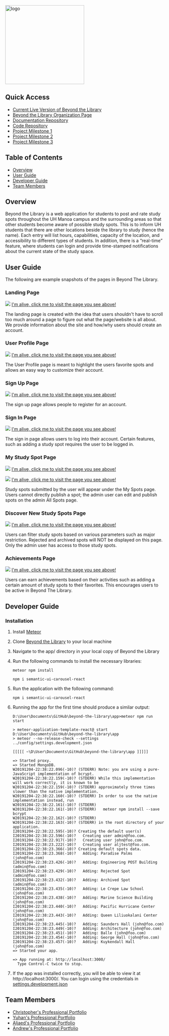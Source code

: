 <a href='https://beyond-the-library.meteorapp.com'>
    <img src="images/logo-temp.png" alt="logo" width="250" height="250"/>
</a>


## Quick Access
* [Current Live Version of Beyond the Library](https://beyond-the-library.meteorapp.com)
* [Beyond the Library Organization Page](https://github.com/beyond-the-library)
* [Documentation Repository](https://github.com/beyond-the-library/beyond-the-library.github.io)
* [Code Repository](https://github.com/beyond-the-library/beyond-the-library)
* [Project Milestone 1](https://github.com/beyond-the-library/beyond-the-library/projects/3)
* [Project Milestone 2](https://github.com/beyond-the-library/beyond-the-library/projects/2)
* [Project Milestone 3](https://github.com/beyond-the-library/beyond-the-library/projects/2)

## Table of Contents
* [Overview](#overview)
* [User Guide](#user-guide)
* [Developer Guide](#developer-guide)
* [Team Members](#team-members)

## Overview

Beyond the Library is a web application for students to post and rate study spots throughout the UH Manoa campus and the surrounding areas so that other students become aware of possible study spots. This is to inform UH students that there are other locations beside the library to study (hence the name). Each entry will list hours, capabilities, capacity of the location, and accessibility to different types of students. In addition, there is a “real-time” feature, where students can login and provide time-stamped notifications about the current state of the study space.

## User Guide

The following are example snapshots of the pages in Beyond The Library.

### Landing Page

![](images/landing.png)
[I'm alive, click me to visit the page you see above!](http://beyond-the-library.meteorapp.com/#/)

The landing page is created with the idea that users shouldn't have to scroll too much around a page to figure out what
 the page/website is all about. We provide information about the site and how/why users should create an account.

### User Profile Page

![](images/user.png)
[I'm alive, click me to visit the page you see above!](http://beyond-the-library.meteorapp.com/#/userprofile)

The User Profile page is meant to highlight the users favorite spots and allows an easy way to customize their account.

### Sign Up Page

![](images/reg.png)
[I'm alive, click me to visit the page you see above!](http://beyond-the-library.meteorapp.com/#/signup)

The sign up page allows people to register for an account.

### Sign In Page

![](images/login.png)
[I'm alive, click me to visit the page you see above!](http://beyond-the-library.meteorapp.com/#/signin)

The sign in page allows users to log into their account. Certain features, such as adding a study spot requires the
 user to be logged in.

### My Study Spot Page

![](images/myspots.png)
[I'm alive, click me to visit the page you see above!](http://beyond-the-library.meteorapp.com/#/myspots)

![](images/adminspots.png)
[I'm alive, click me to visit the page you see above!](http://beyond-the-library.meteorapp.com/#/admin)

Study spots submitted by the user will appear under the My Spots page. Users cannot directly publish a spot; the admin
 user can edit and publish spots on the admin All Spots page.

### Discover New Study Spots Page

![](images/discover.png)
[I'm alive, click me to visit the page you see above!](http://beyond-the-library.meteorapp.com/#/discovery)

Users can filter study spots based on various parameters such as major restriction. Rejected and archived spots will
 NOT be displayed on this page. Only the admin user has access to those study spots.
 
### Achievements Page
 
 ![](images/achievement.png)
[I'm alive, click me to visit the page you see above!](http://beyond-the-library.meteorapp.com/#/achievements)

Users can earn achievements based on their activities such as adding a certain amount of study spots to their
 favorites. This encourages users to be active in Beyond The Library.
  
## Developer Guide

### Installation

1. Install <a href="https://www.meteor.com/install">Meteor</a>
2. Clone <a href="https://github.com/beyond-the-library/beyond-the-library">Beyond the Library</a> to your local machine
3. Navigate to the app/ directory in your local copy of Beyond the Library
4. Run the following commands to install the necessary libraries:
    ```
    meteor npm install
    ```
    ```
    npm i semantic-ui-carousel-react
    ```
5. Run the application with the following command:
    ```
    npm i semantic-ui-carousel-react
    ```
6. Running the app for the first time should produce a similar output:
    ```
   D:\User\Documents\GitHub\beyond-the-library\app>meteor npm run start
   
   > meteor-application-template-react@ start D:\User\Documents\GitHub\beyond-the-library\app
   > meteor --no-release-check --settings ../config/settings.development.json
   
   [[[[[ ~\D\User\Documents\GitHub\beyond-the-library\app ]]]]]
   
   => Started proxy.
   => Started MongoDB.
   W20191204-22:38:22.096(-10)? (STDERR) Note: you are using a pure-JavaScript implementation of bcrypt.
   W20191204-22:38:22.159(-10)? (STDERR) While this implementation will work correctly, it is known to be
   W20191204-22:38:22.159(-10)? (STDERR) approximately three times slower than the native implementation.
   W20191204-22:38:22.160(-10)? (STDERR) In order to use the native implementation instead, run
   W20191204-22:38:22.161(-10)? (STDERR) 
   W20191204-22:38:22.161(-10)? (STDERR)   meteor npm install --save bcrypt
   W20191204-22:38:22.162(-10)? (STDERR) 
   W20191204-22:38:22.163(-10)? (STDERR) in the root directory of your application.
   I20191204-22:38:22.595(-10)? Creating the default user(s)
   I20191204-22:38:22.596(-10)?   Creating user admin@foo.com.
   I20191204-22:38:22.917(-10)?   Creating user john@foo.com.
   I20191204-22:38:23.222(-10)?   Creating user aljtest@foo.com.
   I20191204-22:38:23.366(-10)? Creating default spots data.
   I20191204-22:38:23.368(-10)?   Adding: Paradise Palms (john@foo.com)
   I20191204-22:38:23.426(-10)?   Adding: Engineering POST Building (admin@foo.com)
   I20191204-22:38:23.429(-10)?   Adding: Rejected Spot (admin@foo.com)
   I20191204-22:38:23.432(-10)?   Adding: Archived Spot (admin@foo.com)
   I20191204-22:38:23.435(-10)?   Adding: Le Crepe Law School (john@foo.com)
   I20191204-22:38:23.438(-10)?   Adding: Marine Science Building (john@foo.com)
   I20191204-22:38:23.440(-10)?   Adding: Pacific Hurricane Center (john@foo.com)
   I20191204-22:38:23.443(-10)?   Adding: Queen Liliuokalani Center (john@foo.com)
   I20191204-22:38:23.445(-10)?   Adding: Saunders Hall (john@foo.com)
   I20191204-22:38:23.449(-10)?   Adding: Architecture (john@foo.com)
   I20191204-22:38:23.451(-10)?   Adding: Balle (john@foo.com)
   I20191204-22:38:23.454(-10)?   Adding: George Hall (john@foo.com)
   I20191204-22:38:23.457(-10)?   Adding: Kuykendall Hall (john@foo.com)
   => Started your app.
   
   => App running at: http://localhost:3000/
      Type Control-C twice to stop.

    ```

7. If the app was installed correctly, you will be able to view it at http://localhost:3000/. You can login using the credentials in <a href="https://github.com/beyond-the-library/beyond-the-library/blob/master/config/settings.development.json">settings.development.json</a>

## Team Members

* [Christopher's Professional Portfolio](https://chriswon98.github.io/)  
* [Yuhan's Professional Portfolio](https://yuhanj.github.io/)
* [Aljaed's Professional Portfolio](https://aljereno.github.io/)    
* [Andrew's Professional Portfolio](https://asalazar46.github.io/)  
